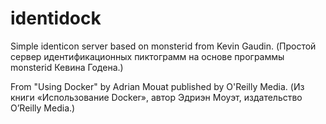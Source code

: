 identidock
==========
Simple identicon server based on monsterid from Kevin Gaudin.
(Простой сервер идентификационных пиктограмм на основе программы monsterid Кевина Годена.)

From "Using Docker" by Adrian Mouat published by O'Reilly Media.
(Из книги «Использование Docker», автор Эдриэн Моуэт, издательство O’Reilly Media.)

